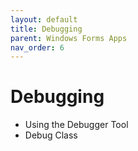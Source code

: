 ```yaml
---
layout: default
title: Debugging
parent: Windows Forms Apps
nav_order: 6
---
```


# Debugging

- Using the Debugger Tool
- Debug Class
